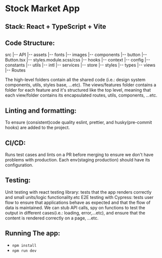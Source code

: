 # Stock Market App

## Stack: React + TypeScript + Vite

## Code Structure:

src
|-- API
|-- assets
    |-- fonts
    |-- images
|-- components
            |-- button
                    |-- Button.tsx
                    |-- styles.module.scss/css
|-- hooks
|-- context
|-- config
|-- constants
|-- utils
|-- intl 
|-- services
|-- store
|-- styles
|-- types
|-- views
|-- Routes

The high-level folders contain all the shared code (i.e.: design system components, utils, styles base, ...etc). The views/features folder contains a folder for each feature and it's structured like the top level, meaning that each view/folder contains its encapsulated routes, utils, components, ...etc.

## Linting and formatting: 
To ensure (consistent)code quality eslint, prettier, and husky(pre-commit hooks) are added to the project.

## CI/CD: 
Runs test cases and lints on a PR before merging to ensure we don't have problems with production. Each env(staging production) should have its configuration.

## Testing: 
Unit testing with react testing library: tests that the app renders correctly and small units/logic functionality.etc
E2E testing with Cypress: tests user flow to ensure that applications behave as expected and that the flow of data is maintained. We can stub API calls,  spy on functions to test the output in different cases(i.e.: loading, error,...etc), and ensure that the content is rendered correctly on a page, ...etc.

## Running The app:
- `npm install`
- `npm run dev`




